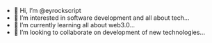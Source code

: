 - 👋 Hi, I’m @eyrockscript
- 👀 I’m interested in software development and all about tech...
- 🌱 I’m currently learning all about web3.0...
- 💞️ I’m looking to collaborate on development of new technologies...

<!---
eyrockscript/eyrockscript is a ✨ special ✨ repository because its `README.md` (this file) appears on your GitHub profile.
You can click the Preview link to take a look at your changes.
--->
